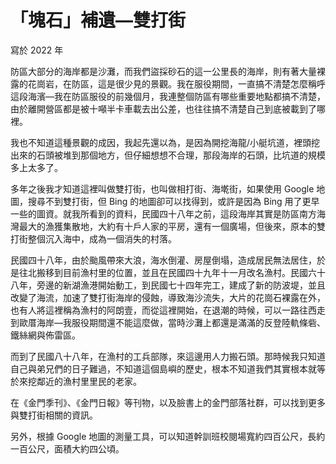 # 「塊石」補遺—雙打街

寫於 2022 年

防區大部分的海岸都是沙灘，而我們盜採砂石的這一公里長的海岸，則有著大量裸露的花崗岩，在防區，這是很少見的景觀。我在服役期間，一直搞不清楚怎麼稱呼這段海濱—我在防區服役的前幾個月，我連整個防區有哪些重要地點都搞不清楚，由於離開營區都是被十噸半卡車載去出公差，也往往搞不清楚自己到底被載到了哪裡。

我也不知道這種景觀的成因，我起先還以為，是因為開挖海龍/小艇坑道，裡頭挖出來的石頭被堆到那個地方，但仔細想想不合理，那段海岸的石頭，比坑道的規模多上太多了。

多年之後我才知道這裡叫做雙打街，也叫做相打街、海墘街，如果使用 Google 地圖，搜尋不到雙打街，但 Bing 的地圖卻可以找得到，或許是因為 Bing 用了更早一些的圖資。就我所看到的資料，民國四十八年之前，這段海岸其實是防區南方海灣最大的漁獲集散地，大約有十戶人家的平房，還有一個廣場，但後來，原本的雙打街整個沉入海中，成為一個消失的村落。

民國四十八年，由於颱風帶來大浪，海水倒灌、房屋倒塌，造成居民無法居住，於是往北搬移到目前漁村里的位置，並且在民國四十九年十一月改名漁村。民國六十八年，旁邊的新湖漁港開始動工，到民國七十四年完工，建成了新的防波堤，並且改變了海流，加速了雙打街海岸的侵蝕，導致海沙流失，大片的花崗石裸露在外，也有人將這裡稱為漁村的阿朗壹，而從這裡開始，在退潮的時候，可以一路往西走到歐厝海岸—我服役期間還不能這麼做，當時沙灘上都還是滿滿的反登陸軌條砦、鐵絲網與佈雷區。

而到了民國八十八年，在漁村的工兵部隊，來這邊用人力搬石頭。那時候我只知道自己與弟兄們的日子難過，不知道這個島嶼的歷史，根本不知道我們其實根本就等於來挖鄰近的漁村里里民的老家。

在《金門季刊》、《金門日報》等刊物，以及臉書上的金門部落社群，可以找到更多與雙打街相關的資訊。

另外，根據 Google 地圖的測量工具，可以知道幹訓班校閱場寬約四百公尺，長約一百公尺，面積大約四公頃。
